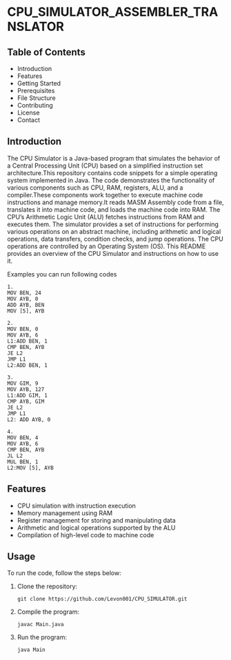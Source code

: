# CPU_SIMULATOR_ASSEMBLER_TRANSLATOR


## Table of Contents
- Introduction
- Features
- Getting Started
- Prerequisites
- File Structure
- Contributing
- License
- Contact

## Introduction

The CPU Simulator is a Java-based program that simulates the behavior of a Central Processing Unit (CPU) based on a simplified instruction set architecture.This repository contains code snippets for a simple operating system implemented in Java. The code demonstrates the functionality of various components such as CPU, RAM, registers, ALU, and a compiler.These components work together to execute machine code instructions and manage memory.It reads MASM Assembly code from a file, translates it into machine code, and loads the machine code into RAM. The CPU’s Arithmetic Logic Unit (ALU) fetches instructions from RAM and executes them. The simulator provides a set of instructions for performing various operations on an abstract machine, including arithmetic and logical operations, data transfers, condition checks, and jump operations. The CPU operations are controlled by an Operating System (OS). This README provides an overview of the CPU Simulator and instructions on how to use it.

Examples you can run following codes
```
1. 
MOV BEN, 24
MOV AYB, 0
ADD AYB, BEN
MOV [5], AYB

```
```
2. 
MOV BEN, 0
MOV AYB, 6
L1:ADD BEN, 1
CMP BEN, AYB
JE L2
JMP L1
L2:ADD BEN, 1

```
```
3. 
MOV GIM, 9
MOV AYB, 127
L1:ADD GIM, 1
CMP AYB, GIM
JE L2
JMP L1
L2: ADD AYB, 0

```
```
4. 
MOV BEN, 4
MOV AYB, 6
CMP BEN, AYB
JL L2
MUL BEN, 1
L2:MOV [5], AYB
```


## Features

- CPU simulation with instruction execution
- Memory management using RAM
- Register management for storing and manipulating data
- Arithmetic and logical operations supported by the ALU
- Compilation of high-level code to machine code

## Usage

To run the code, follow the steps below:

1. Clone the repository:

   ```shell
   git clone https://github.com/Levon001/CPU_SIMULATOR.git

2. Compile the program:

   ```shell
   javac Main.java
3. Run the program:

   ```shell
   java Main
